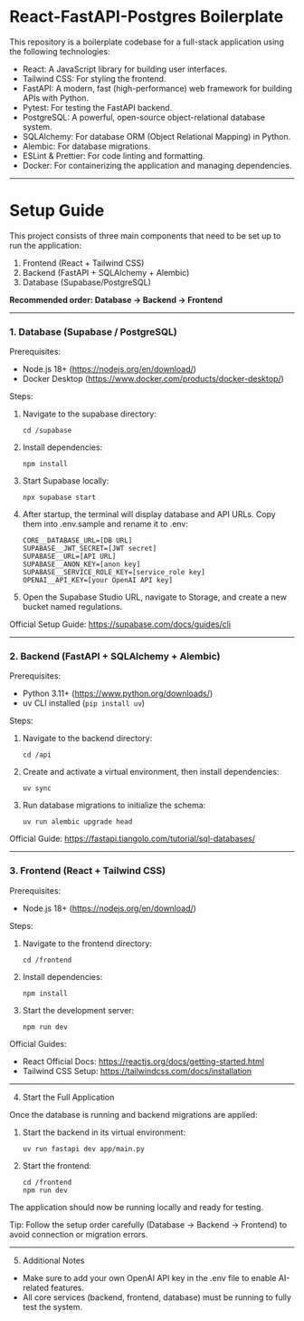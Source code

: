# React-FastAPI-Postgres Boilerplate

This repository is a boilerplate codebase for a full-stack application using the following technologies:

- React: A JavaScript library for building user interfaces.
- Tailwind CSS: For styling the frontend.
- FastAPI: A modern, fast (high-performance) web framework for building APIs with Python.
- Pytest: For testing the FastAPI backend.
- PostgreSQL: A powerful, open-source object-relational database system.
- SQLAlchemy: For database ORM (Object Relational Mapping) in Python.
- Alembic: For database migrations.
- ESLint & Prettier: For code linting and formatting.
- Docker: For containerizing the application and managing dependencies.

---


# Setup Guide


This project consists of three main components that need to be set up to run the application:

1. Frontend (React + Tailwind CSS)  
2. Backend (FastAPI + SQLAlchemy + Alembic)  
3. Database (Supabase/PostgreSQL)

**Recommended order: Database → Backend → Frontend**

---

### 1. Database (Supabase / PostgreSQL)

Prerequisites:  
- Node.js 18+ (https://nodejs.org/en/download/)  
- Docker Desktop (https://www.docker.com/products/docker-desktop/)

Steps:

1. Navigate to the supabase directory:
    ```
   cd /supabase
    ```
2. Install dependencies:
    ```
   npm install
    ```
3. Start Supabase locally:
    ```
   npx supabase start
    ```
4. After startup, the terminal will display database and API URLs. Copy them into .env.sample and rename it to .env:

    ```
   CORE__DATABASE_URL=[DB URL]  
   SUPABASE__JWT_SECRET=[JWT secret]  
   SUPABASE__URL=[API URL]  
   SUPABASE__ANON_KEY=[anon key]  
   SUPABASE__SERVICE_ROLE_KEY=[service_role key]  
   OPENAI__API_KEY=[your OpenAI API key]
    ```
5.  Open the Supabase Studio URL, navigate to Storage, and create a new bucket named regulations.


Official Setup Guide: https://supabase.com/docs/guides/cli

---

### 2. Backend (FastAPI + SQLAlchemy + Alembic)

Prerequisites:  
- Python 3.11+ (https://www.python.org/downloads/)  
- uv CLI installed (`pip install uv`)

Steps:

1. Navigate to the backend directory:
    ```
   cd /api
    ```
2. Create and activate a virtual environment, then install dependencies:
    ```
   uv sync
    ```
3. Run database migrations to initialize the schema:
    ```
   uv run alembic upgrade head
    ```
Official Guide: https://fastapi.tiangolo.com/tutorial/sql-databases/

---

### 3. Frontend (React + Tailwind CSS)

Prerequisites:  
- Node.js 18+ (https://nodejs.org/en/download/)

Steps:

1. Navigate to the frontend directory:
    ```
   cd /frontend
    ```
2. Install dependencies:
    ```
   npm install
    ```
3. Start the development server:
    ```
   npm run dev
    ```

Official Guides:  
- React Official Docs: https://reactjs.org/docs/getting-started.html  
- Tailwind CSS Setup: https://tailwindcss.com/docs/installation

---

4. Start the Full Application

Once the database is running and backend migrations are applied:  

1. Start the backend in its virtual environment:
    ```
   uv run fastapi dev app/main.py
    ```
2. Start the frontend:
    ```
   cd /frontend  
   npm run dev
    ```

The application should now be running locally and ready for testing.

Tip: Follow the setup order carefully (Database → Backend → Frontend) to avoid connection or migration errors.

---


5. Additional Notes

- Make sure to add your own OpenAI API key in the .env file to enable AI-related features.  
- All core services (backend, frontend, database) must be running to fully test the system.  
